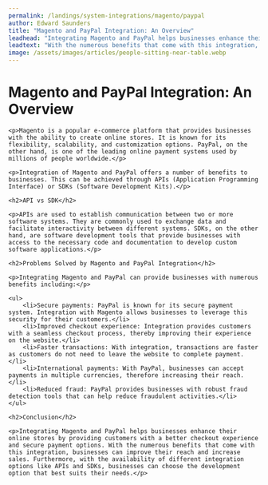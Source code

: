 ```yaml
---
permalink: /landings/system-integrations/magento/paypal
author: Edward Saunders
title: "Magento and PayPal Integration: An Overview"
leadhead: "Integrating Magento and PayPal helps businesses enhance their online stores by providing customers with a better checkout experience and secure payment options"
leadtext: "With the numerous benefits that come with this integration, businesses can improve their reach and increase sales. Furthermore, with the availability of different integration options like APIs and SDKs, businesses can choose the development option that best suits their needs."
image: /assets/images/articles/people-sitting-near-table.webp
---
```

<div class="arttext">
	<h1>Magento and PayPal Integration: An Overview</h1>

	<p>Magento is a popular e-commerce platform that provides businesses with the ability to create online stores. It is known for its flexibility, scalability, and customization options. PayPal, on the other hand, is one of the leading online payment systems used by millions of people worldwide.</p>

	<p>Integration of Magento and PayPal offers a number of benefits to businesses. This can be achieved through APIs (Application Programming Interface) or SDKs (Software Development Kits).</p>

	<h2>API vs SDK</h2>

	<p>APIs are used to establish communication between two or more software systems. They are commonly used to exchange data and facilitate interactivity between different systems. SDKs, on the other hand, are software development tools that provide businesses with access to the necessary code and documentation to develop custom software applications.</p>

	<h2>Problems Solved by Magento and PayPal Integration</h2>

	<p>Integrating Magento and PayPal can provide businesses with numerous benefits including:</p>

	<ul>
		<li>Secure payments: PayPal is known for its secure payment system. Integration with Magento allows businesses to leverage this security for their customers.</li>
		<li>Improved checkout experience: Integration provides customers with a seamless checkout process, thereby improving their experience on the website.</li>
		<li>Faster transactions: With integration, transactions are faster as customers do not need to leave the website to complete payment.</li>
		<li>International payments: With PayPal, businesses can accept payments in multiple currencies, therefore increasing their reach.</li>
		<li>Reduced fraud: PayPal provides businesses with robust fraud detection tools that can help reduce fraudulent activities.</li>
	</ul>

	<h2>Conclusion</h2>

	<p>Integrating Magento and PayPal helps businesses enhance their online stores by providing customers with a better checkout experience and secure payment options. With the numerous benefits that come with this integration, businesses can improve their reach and increase sales. Furthermore, with the availability of different integration options like APIs and SDKs, businesses can choose the development option that best suits their needs.</p>

</div>
